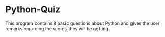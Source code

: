 # Python-Quiz

This program contains 8 basic questions about Python
and gives the user remarks regarding the scores they
will be getting.